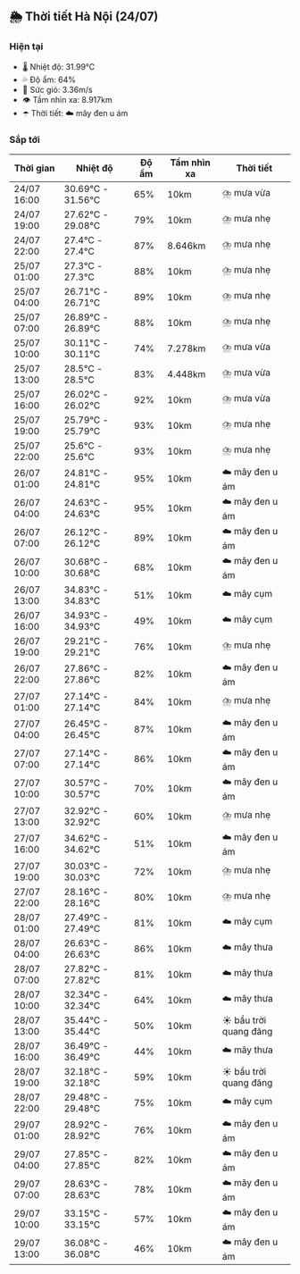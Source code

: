 ## 🌦️ Thời tiết Hà Nội (24/07)

### Hiện tại

- 🌡️ Nhiệt độ: 31.99℃
- 💦 Độ ẩm: 64%
- 💨 Sức gió: 3.36m/s
- 👁️ Tầm nhìn xa: 8.917km
- ☂️ Thời tiết: ☁️ mây đen u ám

### Sắp tới

| Thời gian | Nhiệt độ | Độ ẩm | Tầm nhìn xa | Thời tiết |
| --- | --- | --- | --- | --- |
| 24/07 16:00 | 30.69℃ - 31.56℃ | 65% | 10km | ⛈️ mưa vừa |
| 24/07 19:00 | 27.62℃ - 29.08℃ | 79% | 10km | ⛈️ mưa nhẹ |
| 24/07 22:00 | 27.4℃ - 27.4℃ | 87% | 8.646km | ⛈️ mưa nhẹ |
| 25/07 01:00 | 27.3℃ - 27.3℃ | 88% | 10km | ⛈️ mưa nhẹ |
| 25/07 04:00 | 26.71℃ - 26.71℃ | 89% | 10km | ⛈️ mưa nhẹ |
| 25/07 07:00 | 26.89℃ - 26.89℃ | 88% | 10km | ⛈️ mưa nhẹ |
| 25/07 10:00 | 30.11℃ - 30.11℃ | 74% | 7.278km | ⛈️ mưa vừa |
| 25/07 13:00 | 28.5℃ - 28.5℃ | 83% | 4.448km | ⛈️ mưa vừa |
| 25/07 16:00 | 26.02℃ - 26.02℃ | 92% | 10km | ⛈️ mưa vừa |
| 25/07 19:00 | 25.79℃ - 25.79℃ | 93% | 10km | ⛈️ mưa nhẹ |
| 25/07 22:00 | 25.6℃ - 25.6℃ | 93% | 10km | ⛈️ mưa nhẹ |
| 26/07 01:00 | 24.81℃ - 24.81℃ | 95% | 10km | ☁️ mây đen u ám |
| 26/07 04:00 | 24.63℃ - 24.63℃ | 95% | 10km | ☁️ mây đen u ám |
| 26/07 07:00 | 26.12℃ - 26.12℃ | 89% | 10km | ☁️ mây đen u ám |
| 26/07 10:00 | 30.68℃ - 30.68℃ | 68% | 10km | ☁️ mây đen u ám |
| 26/07 13:00 | 34.83℃ - 34.83℃ | 51% | 10km | ☁️ mây cụm |
| 26/07 16:00 | 34.93℃ - 34.93℃ | 49% | 10km | ☁️ mây cụm |
| 26/07 19:00 | 29.21℃ - 29.21℃ | 76% | 10km | ⛈️ mưa nhẹ |
| 26/07 22:00 | 27.86℃ - 27.86℃ | 82% | 10km | ☁️ mây đen u ám |
| 27/07 01:00 | 27.14℃ - 27.14℃ | 84% | 10km | ⛈️ mưa nhẹ |
| 27/07 04:00 | 26.45℃ - 26.45℃ | 87% | 10km | ☁️ mây đen u ám |
| 27/07 07:00 | 27.14℃ - 27.14℃ | 86% | 10km | ☁️ mây đen u ám |
| 27/07 10:00 | 30.57℃ - 30.57℃ | 70% | 10km | ☁️ mây đen u ám |
| 27/07 13:00 | 32.92℃ - 32.92℃ | 60% | 10km | ⛈️ mưa nhẹ |
| 27/07 16:00 | 34.62℃ - 34.62℃ | 51% | 10km | ☁️ mây đen u ám |
| 27/07 19:00 | 30.03℃ - 30.03℃ | 72% | 10km | ⛈️ mưa nhẹ |
| 27/07 22:00 | 28.16℃ - 28.16℃ | 80% | 10km | ⛈️ mưa nhẹ |
| 28/07 01:00 | 27.49℃ - 27.49℃ | 81% | 10km | ☁️ mây cụm |
| 28/07 04:00 | 26.63℃ - 26.63℃ | 86% | 10km | ☁️ mây thưa |
| 28/07 07:00 | 27.82℃ - 27.82℃ | 81% | 10km | ☁️ mây thưa |
| 28/07 10:00 | 32.34℃ - 32.34℃ | 64% | 10km | ☁️ mây thưa |
| 28/07 13:00 | 35.44℃ - 35.44℃ | 50% | 10km | ☀️ bầu trời quang đãng |
| 28/07 16:00 | 36.49℃ - 36.49℃ | 44% | 10km | ☁️ mây thưa |
| 28/07 19:00 | 32.18℃ - 32.18℃ | 59% | 10km | ☀️ bầu trời quang đãng |
| 28/07 22:00 | 29.48℃ - 29.48℃ | 75% | 10km | ☁️ mây cụm |
| 29/07 01:00 | 28.92℃ - 28.92℃ | 76% | 10km | ☁️ mây đen u ám |
| 29/07 04:00 | 27.85℃ - 27.85℃ | 82% | 10km | ☁️ mây đen u ám |
| 29/07 07:00 | 28.63℃ - 28.63℃ | 78% | 10km | ☁️ mây đen u ám |
| 29/07 10:00 | 33.15℃ - 33.15℃ | 57% | 10km | ☁️ mây đen u ám |
| 29/07 13:00 | 36.08℃ - 36.08℃ | 46% | 10km | ☁️ mây đen u ám |
